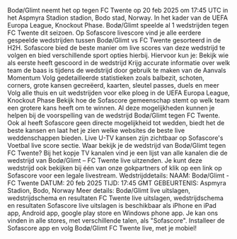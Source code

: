 Bodø/Glimt neemt het op tegen FC Twente op 20 feb 2025 om 17:45 UTC in het Aspmyra Stadion stadion, Bodo stad, Norway. In het kader van de UEFA Europa League, Knockout Phase.
Bodø/Glimt speelde al 1 wedstrijden tegen FC Twente dit seizoen.
Op Sofascore livescore vind je alle eerdere gespeelde wedstrijden tussen Bodø/Glimt vs FC Twente gesorteerd in de H2H. Sofascore bied de beste manier om live scores van deze wedstrijd te volgen en bied verschillende sport opties hierbij. Hiervoor kun je:
Bekijk wie als eerste heeft gescoord in de wedstrijd
Krijg accurate informatie over welk team de baas is tijdens de wedstrijd door gebruik te maken van de Aanvals Momentum
Volg gedetailleerde statistieken zoals balbezit, schoten, corners, grote kansen gecreëerd, kaarten, sleutel passes, duels en meer
Volg alle thuis en uit wedstrijden voor elke ploeg in de UEFA Europa League, Knockout Phase
Bekijk hoe de Sofascore gemeenschap stemt op welk team een grotere kans heeft om te winnen.
Al deze mogelijkheden kunnen je helpen bij de voorspelling van de wedstrijd Bodø/Glimt tegen FC Twente. Ook al heeft Sofascore geen directe mogelijkheid tot wedden, biedt het de beste kansen en laat het je zien welke websites de beste live weddenschappen bieden. Live U-TV kansen zijn zichtbaar op Sofascore's Voetbal live score sectie.
Waar bekijk je de wedstrijd van Bodø/Glimt tegen FC Twente? Bij het kopje TV kanalen vind je een lijst van alle kanalen die de wedstrijd van Bodø/Glimt – FC Twente live uitzenden. Je kunt deze wedstrijd ook bekijken bij één van onze gokpartners of klik op een link op Sofascore voor een legale livestream.
Wedstrijddetails:
NAAM: Bodø/Glimt - FC Twente
DATUM: 20 feb 2025
TIJD: 17:45 GMT
GEBEURTENIS: Aspmyra Stadion, Bodo, Norway
Meer details:
Bodø/Glimt live uitslagen, wedstrijdschema en resultaten
FC Twente live uitslagen, wedstrijdschema en resultaten
Sofascore live uitslagen is beschikbaar als iPhone en iPad app, Android app, google play store en Windows phone app. Je kan ons vinden in alle stores, met verschillende talen, als "Sofascore". Installeer de Sofascore app en volg Bodø/Glimt FC Twente live, met je mobiel!

